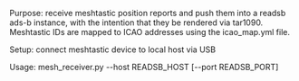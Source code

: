  
Purpose: receive meshtastic position reports and push them into a readsb ads-b instance, with 
the intention that they be rendered via tar1090.  Meshtastic IDs are mapped to ICAO addresses
using the icao_map.yml file.

Setup: connect meshtastic device to local host via USB

Usage: mesh_receiver.py --host READSB_HOST [--port READSB_PORT]

